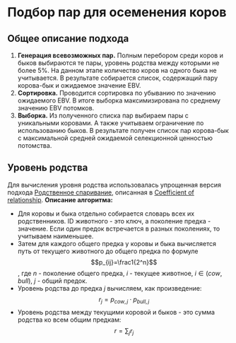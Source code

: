 #  Подбор пар для осеменения коров

## Общее описание подхода
1. **Генерация всевозможных пар.** Полным перебором среди коров и быков выбираются те пары, уровень родства между которыми не более 5%. На данном этапе количество коров на одного быка не учитывается. В результате собирается список, содержащий пару корова-бык и ожидаемое значение EBV.
2. **Сортировка.** Проводится сортировка по убыванию по значению ожидаемого EBV. В итоге выборка максимизирована по среднему значению EBV потомков.
3. **Выборка.** Из полученного списка пар выбираем пары с уникальными коровами. А также учитываем ограничение по использованию быков. В результате получен список пар корова-бык с максимальной средней ожидаемой селекционной ценностью потомства.

## Уровень родства
Для вычисления уровня родства использовалась упрощенная версия подхода [Родственное спаривание](http://www.kgau.ru/distance/zif_03/razvedenie-110401/06_02.html#:~:text=%D0%A0%D0%B0%D0%B9%D1%82%D0%B0%20%D1%81%D1%87%D0%B5%D1%82%20%D1%80%D1%8F%D0%B4%D0%BE%D0%B2%20%D0%BF%D1%80%D0%B5%D0%B4%D0%BA%D0%BE%D0%B2%20%D0%BD%D0%B0%D1%87%D0%B8%D0%BD%D0%B0%D0%B5%D1%82%D1%81%D1%8F,1,55%25%20-%20%D0%BE%D1%82%D0%B4%D0%B0%D0%BB%D0%B5%D0%BD%D0%BD%D1%8B%D0%BC.), описанная в [Coefficient of relationship](https://en.wikipedia.org/wiki/Coefficient_of_relationship). 
**Описание алгоритма:**
- Для коровы и быка отдельно собирается словарь всех их родственников. ID животного - это ключ, а поколение предка - значение. Если один предок встречается в разных поколениях, то учитываем наименьшее.
- Затем для каждого общего предка у коровы и быка вычисляется путь от текущего животного до общего предка по формуле $$p_{ij}=\frac1{2^n}$$, где $n$ - поколение общего предка, $i$ - текущее животное, $i \in (cow, bull)$, $j$ - общий предок.
- Уровень родства до предка $j$ вычисляем, как произведение: $$r_j=p_{cow,j} \cdot p_{bull,j}$$
- Уровень родства между текущими коровой и быков - это сумма родства ко всем общим предкам: $$r=\sum_{j}r_j$$